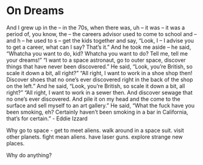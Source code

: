 # On Dreams

And I grew up in the – in the 70s, when there was, uh – it was – it was a period of, you know, the – the careers advisor used to come to school and – and h – he used to s – get the kids together and say, “Look, I – I advise you to get a career, what can I say? That’s it.” And he took me aside – he said, “Whatcha you want to do, kid? Whatcha you want to do? Tell me, tell me your dreams!” “I want to a space astronaut, go to outer space, discover things that have never been discovered.” He said, “Look, you’re British, so scale it down a bit, all right?” “All right, I want to work in a shoe shop then! Discover shoes that no one’s ever discovered right in the back of the shop on the left.” And he said, “Look, you’re British, so scale it down a bit, all right?” “All right, I want to work in a sewer then. And discover sewage that no one’s ever discovered. And pile it on my head and the come to the surface and sell myself to an art gallery.” He said, “What the fuck have you been smoking, eh? Certainly haven’t been smoking in a bar in California, that’s for certain.” - Eddie Izzard

Why go to space - get to meet aliens. walk around in a space suit.  visit other planets.  fight mean aliens.  have laser guns.  explore strange new places.

Why do anything?